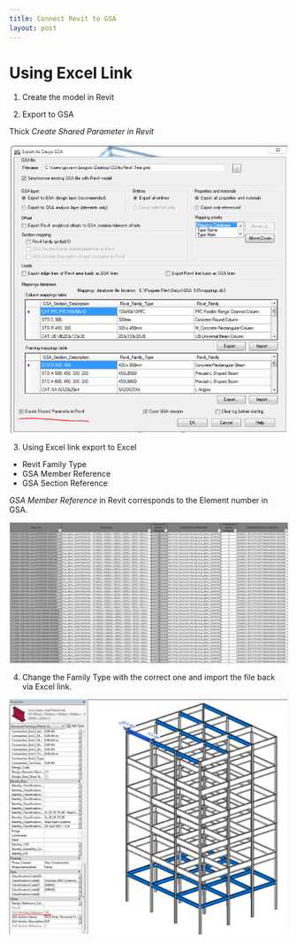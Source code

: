 ```yaml
---
title: Connect Revit to GSA
layout: post
---
```


# Using Excel Link

1. Create the model in Revit

2. Export to GSA

Thick *Create Shared Parameter in Revit* 

<img src="/images/revitToGsa1.PNG" width="900">

3. Using Excel link export to Excel

- Revit Family Type
- GSA Member Reference
- GSA Section Reference

*GSA Member Reference* in Revit corresponds to the Element number in GSA.

<img src="/images/revitToGsa2.PNG" width="900">

4. Change the Family Type with the correct one and import the file back via Excel link.

<img src="/images/revitToGsa3.PNG" width="900"> 

